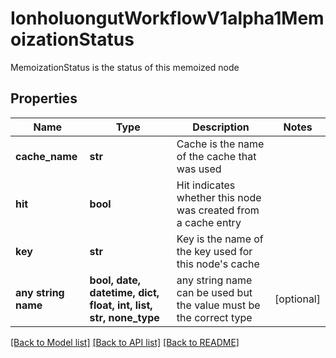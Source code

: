# IonholuongutWorkflowV1alpha1MemoizationStatus

MemoizationStatus is the status of this memoized node

## Properties
Name | Type | Description | Notes
------------ | ------------- | ------------- | -------------
**cache_name** | **str** | Cache is the name of the cache that was used | 
**hit** | **bool** | Hit indicates whether this node was created from a cache entry | 
**key** | **str** | Key is the name of the key used for this node&#39;s cache | 
**any string name** | **bool, date, datetime, dict, float, int, list, str, none_type** | any string name can be used but the value must be the correct type | [optional]

[[Back to Model list]](../README.md#documentation-for-models) [[Back to API list]](../README.md#documentation-for-api-endpoints) [[Back to README]](../README.md)


